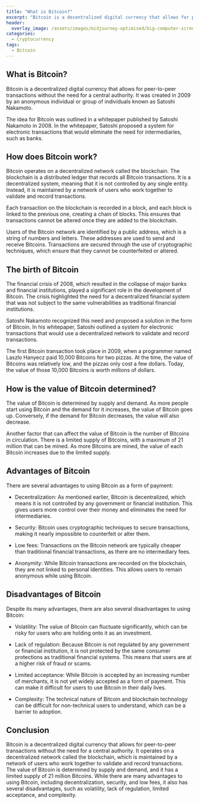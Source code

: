 ```yaml
---
title: "What is Bitcoin?"
excerpt: "Bitcoin is a decentralized digital currency that allows for peer-to-peer transactions without the need for a central authority. It operates on the blockchain and uses cryptographic techniques to secure transactions. The value of Bitcoin is determined by supply and demand, and it has a limited supply. It has advantages such as decentralization and low fees, but also has disadvantages such as volatility and limited acceptance."
header:
  overlay_image: /assets/images/midjourney-optimised/big-computer-screen-financial-dashoard-optimised.jpg
categories: 
  - Cryptocurrency
tags:
  - Bitcoin
---
```


## What is Bitcoin?

Bitcoin is a decentralized digital currency that allows for peer-to-peer transactions without the need for a central authority. It was created in 2009 by an anonymous individual or group of individuals known as Satoshi Nakamoto.

The idea for Bitcoin was outlined in a whitepaper published by Satoshi Nakamoto in 2008. In the whitepaper, Satoshi proposed a system for electronic transactions that would eliminate the need for intermediaries, such as banks.

## How does Bitcoin work?

Bitcoin operates on a decentralized network called the blockchain. The blockchain is a distributed ledger that records all Bitcoin transactions. It is a decentralized system, meaning that it is not controlled by any single entity. Instead, it is maintained by a network of users who work together to validate and record transactions.

Each transaction on the blockchain is recorded in a block, and each block is linked to the previous one, creating a chain of blocks. This ensures that transactions cannot be altered once they are added to the blockchain.

Users of the Bitcoin network are identified by a public address, which is a string of numbers and letters. These addresses are used to send and receive Bitcoins. Transactions are secured through the use of cryptographic techniques, which ensure that they cannot be counterfeited or altered.

## The birth of Bitcoin

The financial crisis of 2008, which resulted in the collapse of major banks and financial institutions, played a significant role in the development of Bitcoin. The crisis highlighted the need for a decentralized financial system that was not subject to the same vulnerabilities as traditional financial institutions.

Satoshi Nakamoto recognized this need and proposed a solution in the form of Bitcoin. In his whitepaper, Satoshi outlined a system for electronic transactions that would use a decentralized network to validate and record transactions.

The first Bitcoin transaction took place in 2009, when a programmer named Laszlo Hanyecz paid 10,000 Bitcoins for two pizzas. At the time, the value of Bitcoins was relatively low, and the pizzas only cost a few dollars. Today, the value of those 10,000 Bitcoins is worth millions of dollars.

## How is the value of Bitcoin determined?

The value of Bitcoin is determined by supply and demand. As more people start using Bitcoin and the demand for it increases, the value of Bitcoin goes up. Conversely, if the demand for Bitcoin decreases, the value will also decrease.

Another factor that can affect the value of Bitcoin is the number of Bitcoins in circulation. There is a limited supply of Bitcoins, with a maximum of 21 million that can be mined. As more Bitcoins are mined, the value of each Bitcoin increases due to the limited supply.

## Advantages of Bitcoin

There are several advantages to using Bitcoin as a form of payment:

- Decentralization: As mentioned earlier, Bitcoin is decentralized, which means it is not controlled by any government or financial institution. This gives users more control over their money and eliminates the need for intermediaries.

- Security: Bitcoin uses cryptographic techniques to secure transactions, making it nearly impossible to counterfeit or alter them.

- Low fees: Transactions on the Bitcoin network are typically cheaper than traditional financial transactions, as there are no intermediary fees.

- Anonymity: While Bitcoin transactions are recorded on the blockchain, they are not linked to personal identities. This allows users to remain anonymous while using Bitcoin.

## Disadvantages of Bitcoin

Despite its many advantages, there are also several disadvantages to using Bitcoin:

- Volatility: The value of Bitcoin can fluctuate significantly, which can be risky for users who are holding onto it as an investment.

- Lack of regulation: Because Bitcoin is not regulated by any government or financial institution, it is not protected by the same consumer protections as traditional financial systems. This means that users are at a higher risk of fraud or scams.

- Limited acceptance: While Bitcoin is accepted by an increasing number of merchants, it is not yet widely accepted as a form of payment. This can make it difficult for users to use Bitcoin in their daily lives.

- Complexity: The technical nature of Bitcoin and blockchain technology can be difficult for non-technical users to understand, which can be a barrier to adoption.

## Conclusion

Bitcoin is a decentralized digital currency that allows for peer-to-peer transactions without the need for a central authority. It operates on a decentralized network called the blockchain, which is maintained by a network of users who work together to validate and record transactions. The value of Bitcoin is determined by supply and demand, and it has a limited supply of 21 million Bitcoins. While there are many advantages to using Bitcoin, including decentralization, security, and low fees, it also has several disadvantages, such as volatility, lack of regulation, limited acceptance, and complexity.